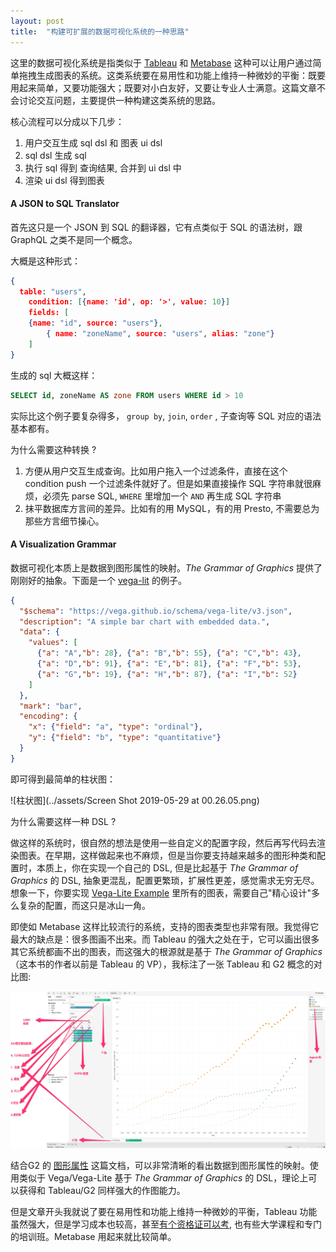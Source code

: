 ```yaml
---
layout: post
title:  "构建可扩展的数据可视化系统的一种思路"
---
```


这里的数据可视化系统是指类似于 [Tableau](https://www.tableau.com/) 和 [Metabase](https://github.com/metabase/metabase) 这种可以让用户通过简单拖拽生成图表的系统。这类系统要在易用性和功能上维持一种微妙的平衡：既要用起来简单，又要功能强大；既要对小白友好，又要让专业人士满意。这篇文章不会讨论交互问题，主要提供一种构建这类系统的思路。



核心流程可以分成以下几步：

1. 用户交互生成 sql dsl 和 图表 ui dsl
2. sql dsl 生成 sql
3. 执行 sql 得到 查询结果, 合并到 ui dsl 中
4. 渲染 ui dsl 得到图表



#### A  JSON to SQL Translator

首先这只是一个 JSON 到 SQL 的翻译器，它有点类似于 SQL 的语法树，跟 GraphQL 之类不是同一个概念。

大概是这种形式：

```json
{                                                                                      
  table: "users",
 	condition: [{name: 'id', op: '>', value: 10}]
	fields: [
  	{name: "id", source: "users"},
		{ name: "zoneName", source: "users", alias: "zone"}
	]
}
```

生成的 sql 大概这样：

```sql
SELECT id, zoneName AS zone FROM users WHERE id > 10
```

实际比这个例子要复杂得多， `group by`, `join`, `order` , 子查询等 SQL 对应的语法基本都有。

为什么需要这种转换 ?

1. 方便从用户交互生成查询。比如用户拖入一个过滤条件，直接在这个 condition push 一个过滤条件就好了。但是如果直接操作 SQL 字符串就很麻烦，必须先 parse SQL, `WHERE` 里增加一个 `AND` 再生成 SQL 字符串
2. 抹平数据库方言间的差异。比如有的用 MySQL，有的用 Presto, 不需要总为那些方言细节操心。

#### A Visualization Grammar

数据可视化本质上是数据到图形属性的映射。*The Grammar of Graphics* 提供了刚刚好的抽象。下面是一个 [vega-lit](https://vega.github.io/vega-lite/) 的例子。

```json
{
  "$schema": "https://vega.github.io/schema/vega-lite/v3.json",
  "description": "A simple bar chart with embedded data.",
  "data": {
    "values": [
      {"a": "A","b": 28}, {"a": "B","b": 55}, {"a": "C","b": 43},
      {"a": "D","b": 91}, {"a": "E","b": 81}, {"a": "F","b": 53},
      {"a": "G","b": 19}, {"a": "H","b": 87}, {"a": "I","b": 52}
    ]
  },
  "mark": "bar",
  "encoding": {
    "x": {"field": "a", "type": "ordinal"},
    "y": {"field": "b", "type": "quantitative"}
  }
}
```

即可得到最简单的柱状图：

![柱状图](../assets/Screen Shot 2019-05-29 at 00.26.05.png)

为什么需要这样一种 DSL ?

做这样的系统时，很自然的想法是使用一些自定义的配置字段，然后再写代码去渲染图表。在早期，这样做起来也不麻烦，但是当你要支持越来越多的图形种类和配置时，本质上，你在实现一个自己的 DSL, 但是比起基于 *The Grammar of Graphics*  的 DSL, 抽象更混乱，配置更繁琐，扩展性更差，感觉需求无穷无尽。想象一下，你要实现 [Vega-Lite Example](https://vega.github.io/vega-lite/examples/) 里所有的图表，需要自己"精心设计"多么复杂的配置，而这只是冰山一角。



即使如 Metabase 这样比较流行的系统，支持的图表类型也非常有限。我觉得它最大的缺点是：很多图画不出来。而 Tableau 的强大之处在于，它可以画出很多其它系统都画不出的图表，而这强大的根源就是基于 *The Grammar of Graphics* （这本书的作者以前是 Tableau 的 VP），我标注了一张 Tableau 和 G2 概念的对比图:

![tableau](../assets/tableau.png)



结合G2 的 [图形属性](https://www.yuque.com/antv/g2-docs/tutorial-attr#zvovgz) 这篇文档，可以非常清晰的看出数据到图形属性的映射。使用类似于 Vega/Vega-Lite 基于 *The Grammar of Graphics* 的 DSL，理论上可以获得和 Tableau/G2 同样强大的作图能力。



但是文章开头我就说了要在易用性和功能上维持一种微妙的平衡，Tableau 功能虽然强大，但是学习成本也较高，甚至[有个资格证可以考](https://www.zhihu.com/question/56816019), 也有些大学课程和专门的培训班。Metabase 用起来就比较简单。